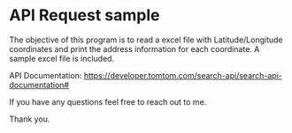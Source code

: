 # API Request sample

The objective of this program is to read a excel file with Latitude/Longitude coordinates and print the address information for each coordinate. A sample excel file is included.

API Documentation:
https://developer.tomtom.com/search-api/search-api-documentation#

If you have any questions feel free to reach out to me.


Thank you.

